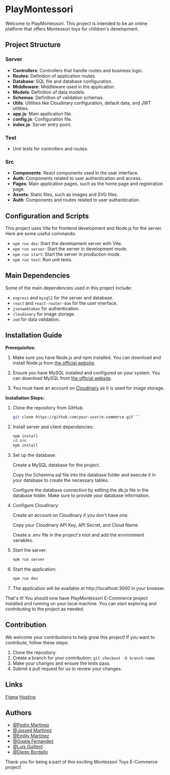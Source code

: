 # PlayMontessori

Welcome to PlayMontessori. This project is intended to be an online platform that offers Montessori toys for children's development.

## Project Structure

### Server

- **Controllers**: Controllers that handle routes and business logic.
- **Routes**: Definition of application routes.
- **Database**: SQL file and database configuration.
- **Middleware**: Middleware used in the application.
- **Models**: Definition of data models.
- **Schemas**: Definition of validation schemas.
- **Utils**: Utilities like Cloudinary configuration, default data, and JWT utilities.
- **app.js**: Main application file.
- **config.js**: Configuration file.
- **index.js**: Server entry point.

### Test

- Unit tests for controllers and routes.

### Src

- **Components**: React components used in the user interface.
- **Auth**: Components related to user authentication and access.
- **Pages**: Main application pages, such as the home page and registration page.
- **Assets**: Static files, such as images and SVG files.
- **Auth**: Components and routes related to user authentication.

## Configuration and Scripts

This project uses Vite for frontend development and Node.js for the server. Here are some useful commands:

- `npm run dev`: Start the development server with Vite.
- `npm run server`: Start the server in development mode.
- `npm run start`: Start the server in production mode.
- `npm run test`: Run unit tests.

## Main Dependencies

Some of the main dependencies used in this project include:

- `express` and `mysql2` for the server and database.
- `react` and `react-router-dom` for the user interface.
- `jsonwebtoken` for authentication.
- `cloudinary` for image storage.
- `zod` for data validation.

## Installation Guide

**Prerequisites:**

1. Make sure you have Node.js and npm installed. You can download and install Node.js from [the official website](https://nodejs.org/).

2. Ensure you have MySQL installed and configured on your system. You can download MySQL from [the official website](https://dev.mysql.com/downloads/).

3. You must have an account on [Cloudinary](https://cloudinary.com) as it is used for image storage.

**Installation Steps:**

1. Clone the repository from GitHub:

   ```bash
   git clone https://github.com/your-user/e-commerce.git```

2. Install server and client dependencies:

    ```bash
    npm install
    cd src
    npm install

3. Set up the database:

   Create a MySQL database for the project.

   Copy the Schemma.sql file into the database folder and execute it in your database to create the necessary tables.

   Configure the database connection by editing the db.js file in the database folder. Make sure to provide your database information.

4. Configure Cloudinary:

   Create an account on Cloudinary if you don't have one.

   Copy your Cloudinary API Key, API Secret, and Cloud Name.

   Create a .env file in the project's root and add the environment variables.

5. Start the server:

    ```bash
    npm run server
6. Start the application:

    ```bash
    npm run dev
7. The application will be available at http://localhost:3000 in your browser. 

That's it! You should now have PlayMontessori E-Commerce project installed and running on your local machine. You can start exploring and contributing to the project as needed.

## Contribution

We welcome your contributions to help grow this project! If you want to contribute, follow these steps:

1. Clone the repository.
2. Create a branch for your contribution: `git checkout -b branch-name`.
3. Make your changes and ensure the tests pass.
4. Submit a pull request for us to review your changes.

## Links 
[Figma](https://www.figma.com/file/VmimeBu8CZACazyquqyjUe/Full-Stack-E-commerce?type=design&node-id=123%3A370&mode=design&t=GtOrBe5AyulAjEF7-1)
[Hosting](https://play-montessory-e-commerce-git-main-pdromtinezs-projects.vercel.app/)

## Authors

- [@Pedro Martínez](https://github.com/Pdromtinez)
- [@Jassed Martinez](https://github.com/Jassedd)
- [@Emlily Martínez](https://github.com/emilykml)
- [@Gisela Fernandez](https://github.com/Fer-gi)
- [@Luis Guillent](https://github.com/afterdarkv1)
- [@Diego Bordallo](https://github.com/DBordallo)

Thank you for being a part of this exciting Montessori Toys E-Commerce project!
